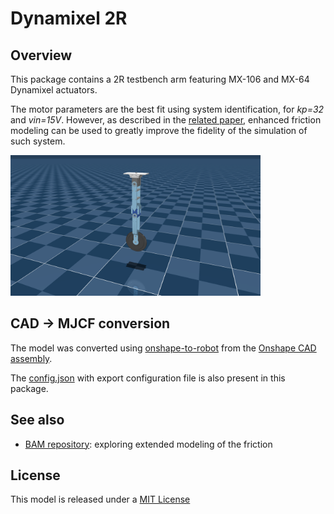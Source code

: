 # Dynamixel 2R

## Overview

This package contains a 2R testbench arm featuring MX-106 and MX-64 Dynamixel actuators.

The motor parameters are the best fit using system identification, for *kp=32* and *vin=15V*.
However, as described in the [related paper](https://arxiv.org/pdf/2410.08650v1), enhanced friction
modeling can be used to greatly improve the fidelity of the simulation of such system.

<p float="left">
  <img src="dynamixel_2r.png" width="400">
</p>

## CAD → MJCF conversion

The model was converted using [onshape-to-robot](https://onshape-to-robot.readthedocs.io/) from the [Onshape CAD assembly](https://cad.onshape.com/documents/e764ec92c6d6cd5bcf6d68d9/w/a8e95bf587cc977e65ed8aa5/e/8397fde05620ee94d449e6ed).

The [config.json](config.json) with export configuration file is also present in this package.

## See also

* [BAM repository](https://github.com/rhoban/bam): exploring extended modeling of the friction

## License

This model is released under a [MIT License](LICENSE)
